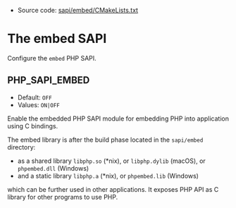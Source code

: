<!-- This is auto-generated file. -->
* Source code: [sapi/embed/CMakeLists.txt](https://github.com/petk/php-build-system/blob/master/cmake/sapi/embed/CMakeLists.txt)

# The embed SAPI

Configure the `embed` PHP SAPI.

## PHP_SAPI_EMBED

* Default: `OFF`
* Values: `ON|OFF`

Enable the embedded PHP SAPI module for embedding PHP into application using C
bindings.

The embed library is after the build phase located in the `sapi/embed`
directory:

* as a shared library `libphp.so` (\*nix), or `libphp.dylib` (macOS), or
  `phpembed.dll` (Windows)
* and a static library `libphp.a` (\*nix), or `phpembed.lib` (Windows)

which can be further used in other applications. It exposes PHP API as C library
for other programs to use PHP.
